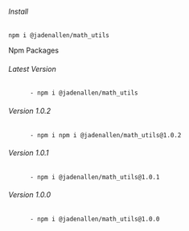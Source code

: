 ###### Install
    npm i @jadenallen/math_utils

Npm Packages
   ###### Latest Version
          - npm i @jadenallen/math_utils
   ###### Version 1.0.2
          - npm i npm i @jadenallen/math_utils@1.0.2
   ###### Version 1.0.1
          - npm i @jadenallen/math_utils@1.0.1
   ###### Version 1.0.0
          - npm i @jadenallen/math_utils@1.0.0
   